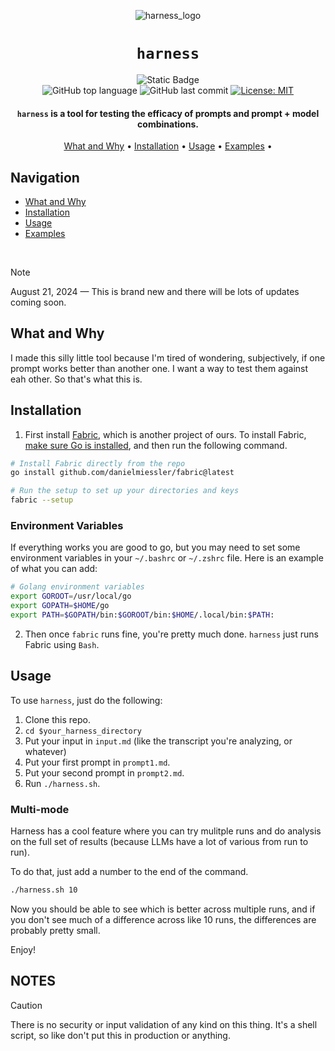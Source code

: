 <div align="center">

![harness_logo](https://github.com/user-attachments/assets/f4eff8fa-116d-42bc-aa62-7fdcc6ba5c07)

# `harness`

![Static Badge](https://img.shields.io/badge/mission-super_basic_prompt_evals)
<br />
![GitHub top language](https://img.shields.io/github/languages/top/danielmiessler/harness)
![GitHub last commit](https://img.shields.io/github/last-commit/danielmiessler/harness)
[![License: MIT](https://img.shields.io/badge/License-MIT-green.svg)](https://opensource.org/licenses/MIT)

<p class="align center">
<h4><code>harness</code> is a tool for testing the efficacy of prompts and prompt + model combinations.</h4>
</p>

[What and Why](#whatandwhy) •
[Installation](#Installation) •
[Usage](#Usage) •
[Examples](#examples) •

</div>

## Navigation

- [What and Why](#what-and-why)
- [Installation](#Installation)
- [Usage](#Usage)
- [Examples](#examples)

<br />

> [!NOTE] 
August 21, 2024 — This is brand new and there will be lots of updates coming soon.

## What and Why

I made this silly little tool because I'm tired of wondering, subjectively, if one prompt works better than another one. I want a way to test them against eah other. So that's what this is.

## Installation

1. First install [Fabric](https://github.com/danielmiessler/fabric), which is another project of ours. To install Fabric, [make sure Go is installed](https://go.dev/doc/install), and then run the following command.

```bash
# Install Fabric directly from the repo
go install github.com/danielmiessler/fabric@latest

# Run the setup to set up your directories and keys
fabric --setup
```

### Environment Variables

If everything works you are good to go, but you may need to set some environment variables in your `~/.bashrc` or `~/.zshrc` file. Here is an example of what you can add:

```bash
# Golang environment variables
export GOROOT=/usr/local/go
export GOPATH=$HOME/go
export PATH=$GOPATH/bin:$GOROOT/bin:$HOME/.local/bin:$PATH:
```
2. Then once `fabric` runs fine, you're pretty much done. `harness` just runs Fabric using `Bash`.

## Usage

To use `harness`, just do the following:

1. Clone this repo.
2. `cd $your_harness_directory`
3. Put your input in `input.md` (like the transcript you're analyzing, or whatever)
4. Put your first prompt in `prompt1.md`.
5. Put your second prompt in `prompt2.md`.
6. Run `./harness.sh`.

### Multi-mode

Harness has a cool feature where you can try mulitple runs and do analysis on the full set of results (because LLMs have a lot of various from run to run).

To do that, just add a number to the end of the command.

```bash
./harness.sh 10
```

Now you should be able to see which is better across multiple runs, and if you don't see much of a difference across like 10 runs, the differences are probably pretty small.

Enjoy!

## NOTES

> [!CAUTION] 
There is no security or input validation of any kind on this thing. It's a shell script, so like don't put this in production or anything.

